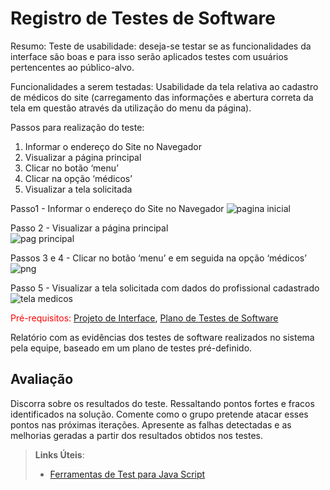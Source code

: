 # Registro de Testes de Software

Resumo: 
Teste de usabilidade: deseja-se testar se as funcionalidades da interface são boas e para isso serão aplicados testes com usuários pertencentes ao público-alvo.

Funcionalidades a serem testadas:
Usabilidade da tela relativa ao cadastro de médicos do site (carregamento das informações e abertura correta da tela em questão através da utilização do menu da página).

Passos para realização do teste:                                                                                                                               
1) Informar o endereço do Site no Navegador                                                                                                                   
2) Visualizar a página principal                                                                                                                               
3) Clicar no botão ‘menu’                                                                                                                                     
4) Clicar na opção ‘médicos’                                                                                                                                   
5) Visualizar a tela solicitada


Passo1 - Informar o endereço do Site no Navegador 
![pagina inicial](https://user-images.githubusercontent.com/106809153/203184578-9b4ea0b0-7996-49a1-a4d3-8d8b60a6d1b4.png)

Passo 2 - Visualizar a página principal                                                                                                                       
![pag principal](https://user-images.githubusercontent.com/106809153/203184770-fd6d6e8b-37a9-4151-b521-08f26fa395eb.png)

Passos 3 e 4 - Clicar no botão ‘menu’ e em seguida na opção ‘médicos’
![png](https://user-images.githubusercontent.com/106809153/203184958-e6f1e8f4-f67a-49bd-84fc-8dfe94154c53.png)

Passo 5 - Visualizar a tela solicitada com dados do profissional cadastrado
![tela medicos](https://user-images.githubusercontent.com/106809153/203185128-7af34bde-2cdf-4da2-a9d3-d1163510294a.png)






<span style="color:red">Pré-requisitos: <a href="3-Projeto de Interface.md"> Projeto de Interface</a></span>, <a href="8-Plano de Testes de Software.md"> Plano de Testes de Software</a>

Relatório com as evidências dos testes de software realizados no sistema pela equipe, baseado em um plano de testes pré-definido.

## Avaliação

Discorra sobre os resultados do teste. Ressaltando pontos fortes e fracos identificados na solução. Comente como o grupo pretende atacar esses pontos nas próximas iterações. Apresente as falhas detectadas e as melhorias geradas a partir dos resultados obtidos nos testes.

> **Links Úteis**:
> - [Ferramentas de Test para Java Script](https://geekflare.com/javascript-unit-testing/)
